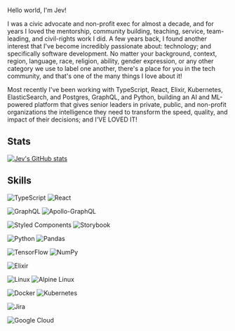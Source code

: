 Hello world, I'm Jev! 

I was a civic advocate and non-profit exec for almost a decade, and for years I loved the mentorship, community building, teaching, service, team-leading, and civil-rights work I did. A few years back, I found another interest that I've become incredibly passionate about: technology; and specifically software development. No matter your background, context, region, language, race, religion, ability, gender expression, or any other category we use to label one another, there's a place for you in the tech community, and that's one of the many things I love about it!

Most recently I've been working with TypeScript, React, Elixir, Kubernetes, ElasticSearch, and Postgres, GraphQL, and Python, building an AI and ML-powered platform that gives senior leaders in private, public, and non-profit organizations the intelligence they need to transform the speed, quality, and impact of their decisions; and I'VE LOVED IT!

## Stats

[![Jev's GitHub stats](https://github-readme-stats.vercel.app/api?username=baldm0mma&theme=radical&show_icons=true&count_private=true)](https://jev.dev)

## Skills

![TypeScript](https://img.shields.io/badge/typescript-%23007ACC.svg?style=for-the-badge&logo=typescript&logoColor=white) ![React](https://img.shields.io/badge/react-%2320232a.svg?style=for-the-badge&logo=react&logoColor=%2361DAFB)

![GraphQL](https://img.shields.io/badge/-GraphQL-E10098?style=for-the-badge&logo=graphql&logoColor=white) ![Apollo-GraphQL](https://img.shields.io/badge/-ApolloGraphQL-311C87?style=for-the-badge&logo=apollo-graphql)

![Styled Components](https://img.shields.io/badge/styled--components-DB7093?style=for-the-badge&logo=styled-components&logoColor=white) ![Storybook](https://img.shields.io/badge/-Storybook-FF4785?style=for-the-badge&logo=storybook&logoColor=white)

![Python](https://img.shields.io/badge/python-3670A0?style=for-the-badge&logo=python&logoColor=ffdd54) ![Pandas](https://img.shields.io/badge/pandas-%23150458.svg?style=for-the-badge&logo=pandas&logoColor=white)

![TensorFlow](https://img.shields.io/badge/TensorFlow-%23FF6F00.svg?style=for-the-badge&logo=TensorFlow&logoColor=white) ![NumPy](https://img.shields.io/badge/numpy-%23013243.svg?style=for-the-badge&logo=numpy&logoColor=white)

![Elixir](https://img.shields.io/badge/elixir-%234B275F.svg?style=for-the-badge&logo=elixir&logoColor=white)

![Linux](https://img.shields.io/badge/Linux-FCC624?style=for-the-badge&logo=linux&logoColor=black) ![Alpine Linux](https://img.shields.io/badge/Alpine_Linux-%230D597F.svg?style=for-the-badge&logo=alpine-linux&logoColor=white)

![Docker](https://img.shields.io/badge/docker-%230db7ed.svg?style=for-the-badge&logo=docker&logoColor=white) ![Kubernetes](https://img.shields.io/badge/kubernetes-%23326ce5.svg?style=for-the-badge&logo=kubernetes&logoColor=white)

![Jira](https://img.shields.io/badge/jira-%230A0FFF.svg?style=for-the-badge&logo=jira&logoColor=white)

![Google Cloud](https://img.shields.io/badge/GoogleCloud-%234285F4.svg?style=for-the-badge&logo=google-cloud&logoColor=white)
